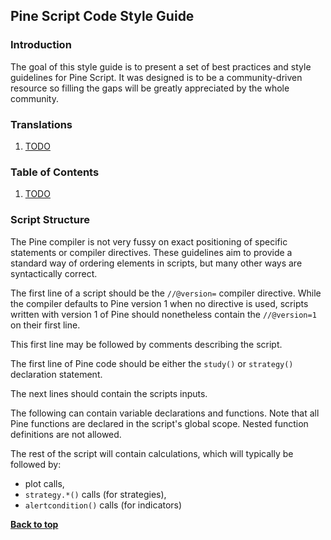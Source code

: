 ## Pine Script Code Style Guide

### Introduction

The goal of this style guide is to present a set of best practices and style guidelines for Pine Script. It was designed is to be a community-driven resource so filling the gaps will be greatly appreciated by the whole community.

### Translations
1. [TODO](#)

### Table of Contents
1. [TODO](#)

### Script Structure

The Pine compiler is not very fussy on exact positioning of specific statements or compiler directives. These guidelines aim to provide a standard way of ordering elements in scripts, but many other ways are syntactically correct.

The first line of a script should be the `//@version=` compiler directive. While the compiler defaults to Pine version 1 when no directive is used, scripts written with version 1 of Pine should nonetheless contain the `//@version=1` on their first line.

This first line may be followed by comments describing the script.

The first line of Pine code should be either the `study()` or `strategy()` declaration statement.

The next lines should contain the scripts inputs.

The following can contain variable declarations and functions. Note that all Pine functions are declared in the script's global scope. Nested function definitions are not allowed.

The rest of the script will contain calculations, which will typically be followed by:

- plot calls,
- `strategy.*()` calls (for strategies),
- `alertcondition()` calls (for indicators)


**[Back to top](#table-of-contents)**
